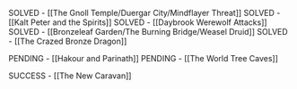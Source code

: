 SOLVED - [[The Gnoll Temple/Duergar City/Mindflayer Threat]]
SOLVED - [[Kalt Peter and the Spirits]]
SOLVED - [[Daybrook Werewolf Attacks]]
SOLVED - [[Bronzeleaf Garden/The Burning Bridge/Weasel Druid]]
SOLVED - [[The Crazed Bronze Dragon]]

PENDING - [[Hakour and Parinath]]
PENDING - [[The World Tree Caves]]

SUCCESS - [[The New Caravan]]